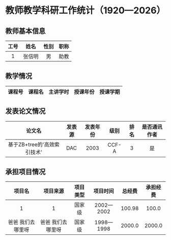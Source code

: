 # 教师教学科研工作统计（1920—2026）
## 教师基本信息
| 工号 | 姓名 | 性别 | 职称 |
| :----: | :----: | :----: | :----: |
| 1 | 张信明 | 男 | 助教 |
## 教学情况
| 课程号 | 课程名 | 主讲学时 | 授课年份 | 授课学期 |
| :----: | :----: | :----: | :----: | :----: |
## 发表论文情况
| 论文名 | 发表源 | 发表年份 | 级别 | 排名 | 是否通讯作者 |
| :----: | :----: | :----: | :----: | :----: | :----: |
| 基于ZB+tree的'高效索引技术' | DAC | 2003 | CCF-A | 3 | 是 | 
## 承担项目情况
| 项目名 | 项目来源 | 项目类型 | 项目时间 | 总经费 | 承担经费 |
| :----: | :----: | :----: | :----: | :----: | :----: |
| 1 | 1 | 国家级 | 2002—2002 | 100.98 | 100.0 |
| 爸爸 我们去哪里呀 | 爸爸 我们去哪里呀 | 国家级 | 1998—1998 | 2000.0 | 2000.0 |
